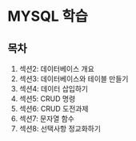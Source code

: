 # MYSQL 학습

## 목차

1. 섹션2: 데이터베이스 개요
2. 섹션3: 데이터베이스와 테이블 만들기
3. 섹션4: 데이터 삽입하기
4. 섹션5: CRUD 명령
5. 섹션6: CRUD 도전과제
6. 섹션7: 문자열 함수
7. 섹션8: 선택사항 정교화하기
